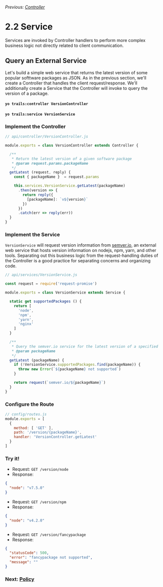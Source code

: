 *Previous: [Controller](controller.md)*

# 2.2 Service

Services are invoked by Controller handlers to perform more complex business logic not directly related to client communication.

## Query an External Service

Let's build a simple web service that returns the latest version of some popular softtware packages as JSON. As in the previous section, we'll create a Controller that handles the client request/response. We'll additionally create a Service that the Controller will invoke to query the version of a package.

#### `yo trails:controller VersionController`
#### `yo trails:service VersionService`

### Implement the Controller

```js
// api/controller/VersionController.js

module.exports = class VersionController extends Controller {

  /**
   * Return the latest version of a given software package
   * @param request.params.packageName
   */
  getLatest (request, reply) {
    const { packageName }  = request.params

    this.services.VersionService.getLatest(packageName)
      .then(version => {
        return reply({
          [packageName]: `v${version}`
        })
      })
      .catch(err => reply(err))
  }
}
```

### Implement the Service

`VersionService` will request version information from [semver.io](http://semver.io), an external web service that hosts version information on nodejs, npm, yarn, and other tools. Separating out this business logic from the request-handling duties of the Controller is a good practice for separating concerns and organizing code.

```js
// api/services/VersionService.js

const request = require('request-promise')

module.exports = class VersionService extends Service {

  static get supportedPackages () {
    return [
      'node',
      'npm',
      'yarn',
      'nginx'
    ]
  }

  /**
   * Query the semver.io service for the latest version of a specified package name
   * @param packageName
   */
  getLatest (packageName) {
    if (!VersionService.supportedPackages.find(packageName)) {
      throw new Error(`${packageName} not supported`)
    }

    return request(`semver.io/${packageName}`)
  }
}
```

### Configure the Route

```js
// config/routes.js
module.exports = [
  {
    method: [ 'GET' ],
    path: '/version/{packageName}',
    handler: 'VersionController.getLatest'
  }
]
```

### Try it!

- Request: `GET /version/node`
- Response: 
```json
{
  "node": "v7.5.0"
}
```

- Request: `GET /version/npm`
- Response: 
```json
{
  "node": "v4.2.0"
}
```

- Request: `GET /version/fancypackage`
- Response: 
```json
{
  "statusCode": 500,
  "error": "fancypackage not supported",
  "message": ""
}
```

### Next: [Policy](policy.md)
